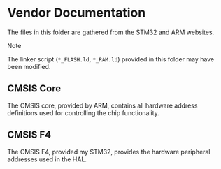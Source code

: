 # Vendor Documentation
The files in this folder are gathered from the STM32 and ARM websites.

> [!NOTE]
> The linker script (`*_FLASH.ld`, `*_RAM.ld`) provided
>  in this folder may have been modified.

## CMSIS Core
The CMSIS core, provided by ARM, contains all hardware address definitions used for controlling the chip functionality.

## CMSIS F4
The CMSIS F4, provided my STM32, provides the hardware peripheral addresses used in the HAL.
